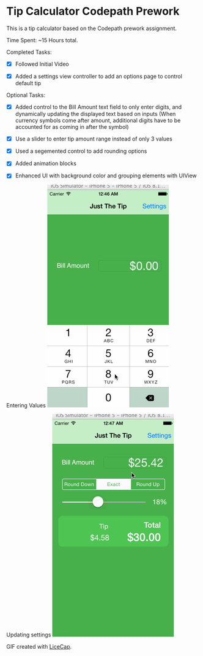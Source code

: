 # Tip Calculator Codepath Prework

This is a tip calculator based on the Codepath prework assignment. 

Time Spent: ~15 Hours total. 


Completed Tasks: 
 * [x] Followed Initial Video
 * [x] Added a settings view controller to add an options page to control default tip


Optional Tasks:
 * [x] Added control to the Bill Amount text field to only enter digits, and dynamically updating the displayed text based on inputs (When currency symbols come after amount, additional digits have to be accounted for as coming in after the symbol)
 * [x] Use a slider to enter tip amount range instead of only 3 values
 * [x] Used a segemented control to add rounding options
 * [x] Added animation blocks 
 * [x] Enhanced UI with background color and grouping elements with UIView


Entering Values
![Video Walkthrough](tipApp01.gif)

Updating settings
![Video Walkthrough](tipApp02.gif)

GIF created with [LiceCap](http://www.cockos.com/licecap/).